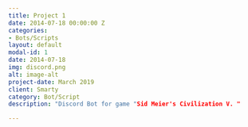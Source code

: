 ```yaml
---
title: Project 1
date: 2014-07-18 00:00:00 Z
categories:
- Bots/Scripts
layout: default
modal-id: 1
date: 2014-07-18
img: discord.png
alt: image-alt
project-date: March 2019
client: Smarty
category: Bot/Script
description: "Discord Bot for game "Sid Meier's Civilization V. "

---
```

